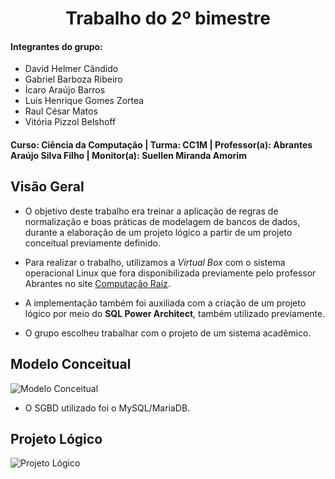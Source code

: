<div align="center">
 
  # Trabalho do 2º bimestre
 
</div>

#### Integrantes do grupo: 
- David Helmer Cândido
- Gabriel Barboza Ribeiro
- Ícaro Araújo Barros
- Luis Henrique Gomes Zortea
- Raul César Matos
- Vitória Pizzol Belshoff  
#### Curso: Ciência da Computação | Turma: CC1M | Professor(a): Abrantes Araújo Silva Filho | Monitor(a): Suellen Miranda Amorim 

## Visão Geral

- O objetivo deste trabalho era treinar a aplicação de regras de normalização e boas práticas de modelagem de bancos de dados, durante a elaboração de um projeto lógico a partir de um projeto conceitual previamente definido.

- Para realizar o trabalho, utilizamos a _Virtual Box_ com o sistema operacional Linux que fora disponibilizada previamente pelo professor Abrantes no site [Computação Raíz](https://www.computacaoraiz.com.br/2022/03/17/maquina-virtual-para-o-estudo-de-sistemas-de-gerenciamento-de-bancos-de-dados-db-server/).

- A implementação também foi auxiliada com a criação de um projeto lógico por meio do **SQL Power Architect**, também utilizado previamente.

- O grupo escolheu trabalhar com o projeto de um sistema acadêmico.

## Modelo Conceitual

![Modelo Conceitual](https://github.com/LuisHZortea/Banco_de_Dados_I/blob/main/Trabalho/modelo_conceitual.png)

- O SGBD utilizado foi o MySQL/MariaDB.

## Projeto Lógico

![Projeto Lógico](https://github.com/LuisHZortea/Banco_de_Dados_I/blob/main/Trabalho/projeto_lógico.png)
